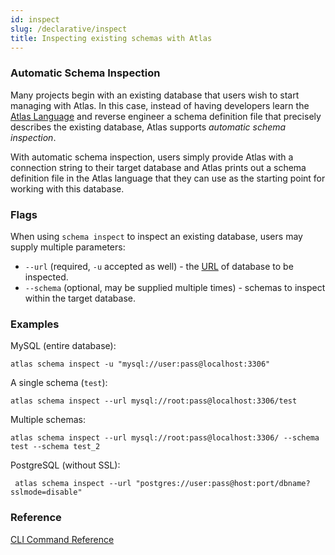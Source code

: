 ```yaml
---
id: inspect
slug: /declarative/inspect
title: Inspecting existing schemas with Atlas 
---
```


### Automatic Schema Inspection
Many projects begin with an existing database that users wish to start managing
with Atlas. In this case, instead of having developers learn the [Atlas Language](/atlas-schema/sql-resources)
and reverse engineer a schema definition file that precisely describes the existing database,
Atlas supports _automatic schema inspection_.

With automatic schema inspection, users simply provide Atlas with a connection string
to their target database and Atlas prints out a schema definition file in the Atlas
language that they can use as the starting point for working with this database.

### Flags

When using `schema inspect` to inspect an existing database, users may supply multiple
parameters:
* `--url` (required, `-u` accepted as well) - the [URL](/concepts/url) of database to be inspected.
* `--schema` (optional, may be supplied multiple times) - schemas to inspect within 
 the target database. 

### Examples

MySQL (entire database):
```
atlas schema inspect -u "mysql://user:pass@localhost:3306"
```

A single schema (`test`):
```
atlas schema inspect --url mysql://root:pass@localhost:3306/test
```

Multiple schemas:
```
atlas schema inspect --url mysql://root:pass@localhost:3306/ --schema test --schema test_2
```

PostgreSQL (without SSL):
```text
 atlas schema inspect --url "postgres://user:pass@host:port/dbname?sslmode=disable"
```

### Reference

[CLI Command Reference](/cli-reference#atlas-schema-apply)
